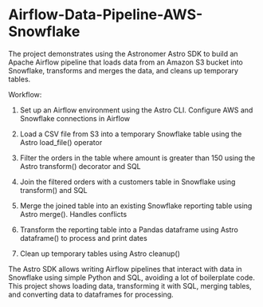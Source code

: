# Airflow-Data-Pipeline-AWS-Snowflake

The project demonstrates using the Astronomer Astro SDK to build an Apache Airflow pipeline that loads data from an Amazon S3 bucket into Snowflake, transforms and merges the data, and cleans up temporary tables.

Workflow:

1. Set up an Airflow environment using the Astro CLI. Configure AWS and Snowflake connections in Airflow

2. Load a CSV file from S3 into a temporary Snowflake table using the Astro load_file() operator

3. Filter the orders in the table where amount is greater than 150 using the Astro transform() decorator and SQL

4. Join the filtered orders with a customers table in Snowflake using transform() and SQL

5. Merge the joined table into an existing Snowflake reporting table using Astro merge(). Handles conflicts

6. Transform the reporting table into a Pandas dataframe using Astro dataframe() to process and print dates

7. Clean up temporary tables using Astro cleanup()

The Astro SDK allows writing Airflow pipelines that interact with data in Snowflake using simple Python and SQL, avoiding a lot of boilerplate code. This project shows loading data, transforming it with SQL, merging tables, and converting data to dataframes for processing.
